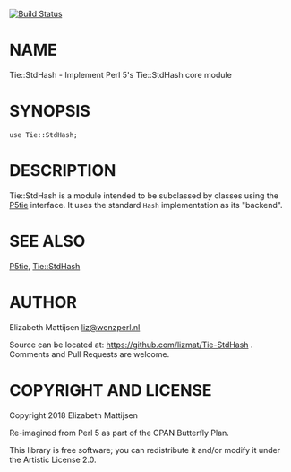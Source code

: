 [![Build Status](https://travis-ci.org/lizmat/Tie-StdHash.svg?branch=master)](https://travis-ci.org/lizmat/Tie-StdHash)

NAME
====

Tie::StdHash - Implement Perl 5's Tie::StdHash core module

SYNOPSIS
========

    use Tie::StdHash;

DESCRIPTION
===========

Tie::StdHash is a module intended to be subclassed by classes using the [P5tie](tie()) interface. It uses the standard `Hash` implementation as its "backend".

SEE ALSO
========

[P5tie](P5tie), [Tie::StdHash](Tie::StdHash)

AUTHOR
======

Elizabeth Mattijsen <liz@wenzperl.nl>

Source can be located at: https://github.com/lizmat/Tie-StdHash . Comments and Pull Requests are welcome.

COPYRIGHT AND LICENSE
=====================

Copyright 2018 Elizabeth Mattijsen

Re-imagined from Perl 5 as part of the CPAN Butterfly Plan.

This library is free software; you can redistribute it and/or modify it under the Artistic License 2.0.

